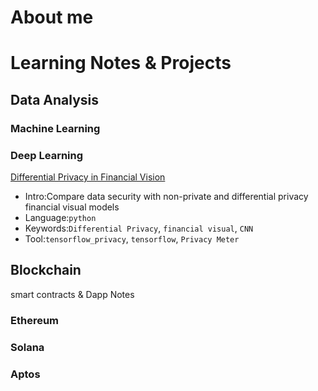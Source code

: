 # About me

# Learning Notes & Projects
## Data Analysis
### Machine Learning

### Deep Learning
[Differential Privacy in Financial Vision](https://github.com/pecu/FinancialVision/tree/master/The_Protection_of_Data_Sharing_for_Privacy_in_Financial_Vision)
- Intro:Compare data security with non-private and differential privacy financial visual models
- Language:`python`
- Keywords:`Differential Privacy`, `financial visual`, `CNN`
- Tool:`tensorflow_privacy`, `tensorflow`, `Privacy Meter`



## Blockchain
smart contracts & Dapp Notes
### Ethereum

### Solana

### Aptos 


